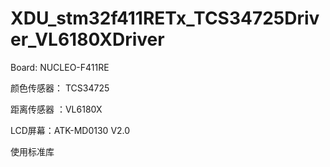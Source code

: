 # XDU_stm32f411RETx_TCS34725Driver_VL6180XDriver

Board: NUCLEO-F411RE

颜色传感器： TCS34725

距离传感器 ：VL6180X

LCD屏幕：ATK-MD0130 V2.0

使用标准库


